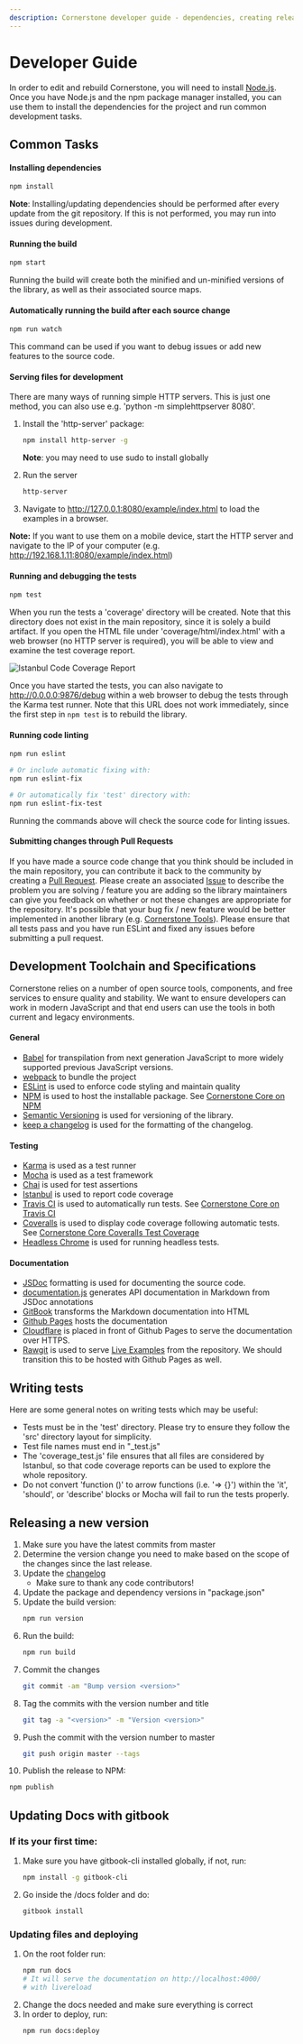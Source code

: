 ```yaml
---
description: Cornerstone developer guide - dependencies, creating releases
---
```


# Developer Guide
In order to edit and rebuild Cornerstone, you will need to install [Node.js](http://nodejs.org). Once you have Node.js and the npm package manager installed, you can use them to install the dependencies for the project and run common development tasks.

## Common Tasks

#### Installing dependencies

``` bash
npm install
```

**Note**: Installing/updating dependencies should be performed after every update from the git repository. If this is not performed, you may run into issues during development.

#### Running the build

```bash
npm start
```

Running the build will create both the minified and un-minified versions of the library, as well as their associated source maps.

#### Automatically running the build after each source change

```bash
npm run watch
```

This command can be used if you want to debug issues or add new features to the source code.

#### Serving files for development
There are many ways of running simple HTTP servers. This is just one method, you can also use e.g. 'python -m simplehttpserver 8080'.
  1. Install the 'http-server' package:
 
     ```bash
     npm install http-server -g
     ```
  
     **Note**: you may need to use sudo to install globally

  2. Run the server
     
     ```bash
     http-server
     ```

  3. Navigate to http://127.0.0.1:8080/example/index.html to load the examples in a browser.

**Note:** If you want to use them on a mobile device, start the HTTP server and navigate to the IP of your computer (e.g. http://192.168.1.11:8080/example/index.html)

#### Running and debugging the tests

```bash
npm test
```
When you run the tests a 'coverage' directory will be created. Note that this directory does not exist in the main repository, since it is solely a build artifact. If you open the HTML file under  'coverage/html/index.html' with a web browser (no HTTP server is required), you will be able to view and examine the test coverage report.

![Istanbul Code Coverage Report](../assets/img/istanbul-code-coverage.png)

Once you have started the tests, you can also navigate to http://0.0.0.0:9876/debug within a web browser to debug the tests through the Karma test runner. Note that this URL does not work immediately, since the first step in `npm test` is to rebuild the library.

#### Running code linting

```bash
npm run eslint

# Or include automatic fixing with:
npm run eslint-fix

# Or automatically fix 'test' directory with:
npm run eslint-fix-test
```

Running the commands above will check the source code for linting issues.

#### Submitting changes through Pull Requests

If you have made a source code change that you think should be included in the main repository, you can contribute it back to the community by creating a [Pull Request](https://github.com/cornerstonejs/cornerstone/pulls). Please create an associated [Issue](https://github.com/cornerstonejs/cornerstone/issues) to describe the problem you are solving / feature you are adding so the library maintainers can give you feedback on whether or not these changes are appropriate for the repository. It's possible that your bug fix / new feature would be better implemented in another library (e.g. [Cornerstone Tools](https://github.com/chafey/cornerstoneTools/)). Please ensure that all tests pass and you have run ESLint and fixed any issues before submitting a pull request.

## Development Toolchain and Specifications

Cornerstone relies on a number of open source tools, components, and free services to ensure quality and stability. We want to ensure developers can work in modern JavaScript and that end users can use the tools in both current and legacy environments.

#### General

* [Babel](https://babeljs.io/) for transpilation from next generation JavaScript to more widely supported previous JavaScript versions.
* [webpack](https://webpack.js.org/) to bundle the project
* [ESLint](https://eslint.org/) is used to enforce code styling and maintain quality
* [NPM](https://www.npmjs.com/) is used to host the installable package. See [Cornerstone Core on NPM](https://www.npmjs.com/package/cornerstone-core)
* [Semantic Versioning](https://semver.org/) is used for versioning of the library.
* [keep a changelog](https://keepachangelog.com) is used for the formatting of the changelog.

#### Testing

* [Karma](https://karma-runner.github.io/) is used as a test runner
* [Mocha](https://mochajs.org/) is used as a test framework
* [Chai](https://chaijs.com) is used for test assertions
* [Istanbul](https://istanbul.js.org/) is used to report code coverage
* [Travis CI](https://travis-ci.org/) is used to automatically run tests. See [Cornerstone Core on Travis CI](https://travis-ci.org/cornerstonejs/cornerstone)
* [Coveralls](https://coveralls.io/) is used to display code coverage following automatic tests. See [Cornerstone Core Coveralls Test Coverage](https://coveralls.io/github/cornerstonejs/cornerstone?branch=master)
* [Headless Chrome](https://github.com/GoogleChrome/puppeteer) is used for running headless tests.

#### Documentation

* [JSDoc](https://usejsdoc.org) formatting is used for documenting the source code.
* [documentation.js](https://documentation.js.org/) generates API documentation in Markdown from JSDoc annotations
* [GitBook](https://www.gitbook.com) transforms the Markdown documentation into HTML
* [Github Pages](https://pages.github.com/) hosts the documentation
* [Cloudflare](https://www.cloudflare.com/) is placed in front of Github Pages to serve the documentation over HTTPS.
* [Rawgit](https://rawgit.com/) is used to serve [Live Examples](https://rawgit.com/cornerstonejs/cornerstone/master/example/index.html) from the repository. We should transition this to be hosted with Github Pages as well.

## Writing tests

Here are some general notes on writing tests which may be useful:
* Tests must be in the 'test' directory. Please try to ensure they follow the 'src' directory layout for simplicity.
* Test file names must end in "\_test.js"
* The 'coverage_test.js' file ensures that all files are considered by Istanbul, so that code coverage reports can be used to explore the whole repository.
* Do not convert 'function ()' to arrow functions (i.e. '=> {}') within the 'it', 'should', or 'describe' blocks or Mocha will fail to run the tests properly.

## Releasing a new version

1. Make sure you have the latest commits from master
2. Determine the version change you need to make based on the scope of the changes since the last release.
3. Update the [changelog](https://github.com/cornerstonejs/cornerstone/blob/master/changelog.md)
   * Make sure to thank any code contributors!
4. Update the package and dependency versions in "package.json"
5. Update the build version:
   ```bash
   npm run version
   ```
6. Run the build:
   ```bash
   npm run build
   ```
7. Commit the changes
   ```bash
   git commit -am "Bump version <version>"
   ```
8. Tag the commits with the version number and title
   ```bash
   git tag -a "<version>" -m "Version <version>"
   ```
9. Push the commit with the version number to master
   ```bash
   git push origin master --tags
   ```
10. Publish the release to NPM:
   ```bash
   npm publish
   ```

## Updating Docs with gitbook
### If its your first time:
1. Make sure you have gitbook-cli installed globally, if not, run:
   ```bash
   npm install -g gitbook-cli
   ```
2. Go inside the /docs folder and do:
   ```bash
   gitbook install
   ```

### Updating files and deploying
1. On the root folder run:
   ```bash
   npm run docs
   # It will serve the documentation on http://localhost:4000/
   # with livereload 
   ```
2. Change the docs needed and make sure everything is correct
3. In order to deploy, run: 
   ```bash
   npm run docs:deploy
   ```
